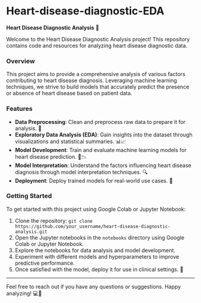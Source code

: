 # Heart-disease-diagnostic-EDA
**Heart Disease Diagnostic Analysis** 💓

Welcome to the Heart Disease Diagnostic Analysis project! This repository contains code and resources for analyzing heart disease diagnostic data.

### Overview

This project aims to provide a comprehensive analysis of various factors contributing to heart disease diagnosis. Leveraging machine learning techniques, we strive to build models that accurately predict the presence or absence of heart disease based on patient data.

### Features

- **Data Preprocessing**: Clean and preprocess raw data to prepare it for analysis. 🧹
- **Exploratory Data Analysis (EDA)**: Gain insights into the dataset through visualizations and statistical summaries. 📊📈
- **Model Development**: Train and evaluate machine learning models for heart disease prediction. 🤖📉
- **Model Interpretation**: Understand the factors influencing heart disease diagnosis through model interpretation techniques. 🔍
- **Deployment**: Deploy trained models for real-world use cases. 🚀

### Getting Started

To get started with this project using Google Colab or Jupyter Notebook:

1. Clone the repository: `git clone https://github.com/your_username/heart-disease-diagnostic-analysis.git`
2. Open the Jupyter notebooks in the `notebooks` directory using Google Colab or Jupyter Notebook.
3. Explore the notebooks for data analysis and model development.
4. Experiment with different models and hyperparameters to improve predictive performance.
5. Once satisfied with the model, deploy it for use in clinical settings. 🏥

---

Feel free to reach out if you have any questions or suggestions. Happy analyzing! 💻🔬
